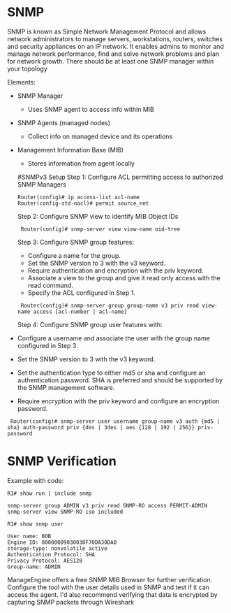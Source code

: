 # SNMP 
SNMP is known as Simple Network Management Protocol and allows network administrators to manage servers, workstations, routers, switches and 
security appliances on an IP network. It enables admins to monitor and manage network performance, 
find and solve network problems and plan for network growth. There should be at least one SNMP manager within your topology 

Elements:
- SNMP Manager
   - Uses SNMP agent to access info within MIB 
- SNMP Agents (managed nodes)
  - Collect info on managed device and its operations
- Management Information Base (MIB)
   - Stores information from agent locally
 
  #SNMPv3 Setup
  Step 1: Configure ACL permitting access to authorized SNMP Managers
  ~~~
  Router(config)# ip access-list acl-name
  Router(config-std-nacl)# permit source_net
  ~~~
  Step 2: Configure SNMP view to identify MIB Object IDs
  ~~~
   Router(config)# snmp-server view view-name oid-tree
  ~~~
  Step 3: Configure SNMP group features:
   - Configure a name for the group.
   - Set the SNMP version to 3 with the v3 keyword.
   - Require authentication and encryption with the priv keyword.
   - Associate a view to the group and give it read only access with the read command.
   - Specify the ACL configured in Step 1.
  ~~~
   Router(config)# snmp-server group group-name v3 priv read view-name access [acl-number | acl-name]
  ~~~
  Step 4: Configure SNMP group user features with:
-  Configure a username and associate the user with the group name configured in Step 3.
- Set the SNMP version to 3 with the v3 keyword.
-  Set the authentication type to either md5 or sha and configure an authentication password. SHA is preferred and should be supported by the SNMP management software.
-  Require encryption with the priv keyword and configure an encryption password.

~~~
 Router(config)# snmp-server user username group-name v3 auth {md5 | sha} auth-password priv {des | 3des | aes {128 | 192 | 256}} priv-password
~~~

# SNMP Verification
Example with code: 
~~~
R1# show run | include snmp

snmp-server group ADMIN v3 priv read SNMP-RO access PERMIT-ADMIN 
snmp-server view SNMP-RO iso included

R1# show snmp user

User name: BOB 
Engine ID: 80000009030030F70DA30DA0 
storage-type: nonvolatile active 
Authentication Protocol: SHA 
Privacy Protocol: AES128 
Group-name: ADMIN
~~~

ManageEngine offers a free SNMP MIB Browser for further verification. Configure the tool with the user details used in SNMP and test if it can access the agent. 
I'd also recommend verifying that data is encrypted by capturing SNMP packets through Wireshark
